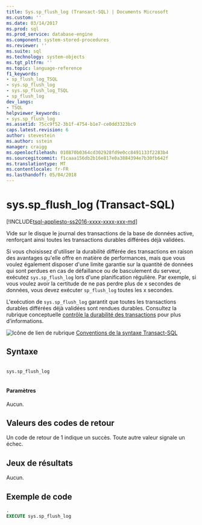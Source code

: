 ```yaml
---
title: Sys.sp_flush_log (Transact-SQL) | Documents Microsoft
ms.custom: ''
ms.date: 03/14/2017
ms.prod: sql
ms.prod_service: database-engine
ms.component: system-stored-procedures
ms.reviewer: ''
ms.suite: sql
ms.technology: system-objects
ms.tgt_pltfrm: ''
ms.topic: language-reference
f1_keywords:
- sp_flush_log_TSQL
- sys.sp_flush_log
- sys.sp_flush_log_TSQL
- sp_flush_log
dev_langs:
- TSQL
helpviewer_keywords:
- sys.sp_flush_log
ms.assetid: 75cc9f52-3b1f-4754-b1e7-ce0dd3323bc9
caps.latest.revision: 6
author: stevestein
ms.author: sstein
manager: craigg
ms.openlocfilehash: 010870b0364cd302928fd9e0cc8491133f2283b4
ms.sourcegitcommit: f1caaa156db2b16e817e0a3884394e7b30fb642f
ms.translationtype: MT
ms.contentlocale: fr-FR
ms.lasthandoff: 05/04/2018
---
```

# <a name="sysspflushlog-transact-sql"></a>sys.sp_flush_log (Transact-SQL)
[!INCLUDE[tsql-appliesto-ss2016-xxxx-xxxx-xxx-md](../../includes/tsql-appliesto-ss2016-xxxx-xxxx-xxx-md.md)]

  Vide sur le disque le journal des transactions de la base de données active, renforçant ainsi toutes les transactions durables différées déjà validées.  
  
 Si vous choisissez d'utiliser la durabilité différée des transactions en raison des avantages qu'elle offre en matière de performances, mais que vous voulez également disposer d'une limite garantie sur la quantité de données qui sont perdues en cas de défaillance ou de basculement du serveur, exécutez `sys.sp_flush_log` lors d'une planification régulière. Par exemple, si vous voulez avoir la certitude de ne pas perdre plus de x secondes de données, vous devez exécuter `sp_flush_log` toutes les x secondes.  
  
 L'exécution de `sys.sp_flush_log` garantit que toutes les transactions durables différées déjà validées sont rendues durables. Consultez la rubrique conceptuelle [contrôle la durabilité des transactions](../../relational-databases/logs/control-transaction-durability.md) pour plus d’informations.  
  
 ![Icône de lien de rubrique](../../database-engine/configure-windows/media/topic-link.gif "Icône lien de rubrique") [Conventions de la syntaxe Transact-SQL](../../t-sql/language-elements/transact-sql-syntax-conventions-transact-sql.md)  
  
## <a name="syntax"></a>Syntaxe  
  
```sql  
  
sys.sp_flush_log  
  
```  
  
#### <a name="parameters"></a>Paramètres  
 Aucun.  
  
## <a name="return-code-values"></a>Valeurs des codes de retour  
 Un code de retour de 1 indique un succès.  Toute autre valeur signale un échec.  
  
## <a name="result-sets"></a>Jeux de résultats  
 Aucun.  
  
## <a name="sample-code"></a>Exemple de code  
  
```sql  
.  
EXECUTE sys.sp_flush_log  
  
```  
  
  
